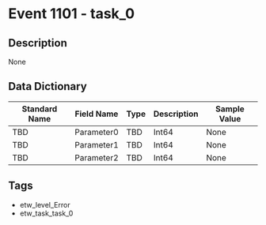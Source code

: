 # Event 1101 - task_0

## Description
None

## Data Dictionary
|Standard Name|Field Name|Type|Description|Sample Value|
|---|---|---|---|---|
|TBD|Parameter0|TBD|Int64|None|None|
|TBD|Parameter1|TBD|Int64|None|None|
|TBD|Parameter2|TBD|Int64|None|None|

## Tags
* etw_level_Error
* etw_task_task_0